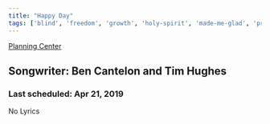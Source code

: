 ```yaml
---
title: "Happy Day"
tags: ['blind', 'freedom', 'growth', 'holy-spirit', 'made-me-glad', 'praise', 'resurrection', 'steve-fee', 'victory']
---
```


[Planning Center](https://services.planningcenteronline.com/songs/17280856)

## Songwriter: Ben Cantelon and Tim Hughes
### Last scheduled: Apr 21, 2019          

No Lyrics
